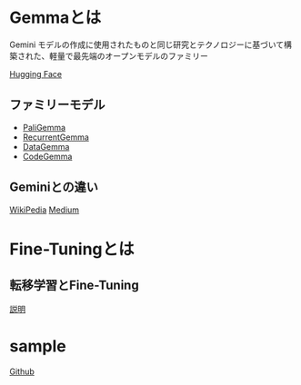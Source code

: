 # Gemmaとは
Gemini モデルの作成に使用されたものと同じ研究とテクノロジーに基づいて構築された、軽量で最先端のオープンモデルのファミリー

[Hugging Face](https://huggingface.co/google/gemma-2-2b-jpn-it)

## ファミリーモデル
- [PaliGemma](https://developers.googleblog.com/ja/gemma-explained-paligemma-architecture/)
- [RecurrentGemma](https://developers.googleblog.com/ja/gemma-explained-recurrentgemma-architecture/)
- [DataGemma](https://ai.google.dev/gemma/docs/datagemma?hl=ja)
- [CodeGemma](https://ai.google.dev/gemma/docs/codegemma)


## Geminiとの違い
[WikiPedia](https://ja.wikipedia.org/wiki/Gemini_(%E3%83%81%E3%83%A3%E3%83%83%E3%83%88%E3%83%9C%E3%83%83%E3%83%88))
[Medium](https://medium.com/pythoneers/exploring-gemma-google-open-source-ai-model-812e71b539c0)

# Fine-Tuningとは
## 転移学習とFine-Tuning
[説明](https://chefyushima.com/df_pt-ft-tl/3325/#google_vignette)

# sample
[Github](https://colab.research.google.com/github/bebechien/gemma/blob/main/How_to_Fine_tuning_Gemma_Random_Japanese_Movie_Titles.ipynb#scrollTo=i1PHqD-ZY4-c)
